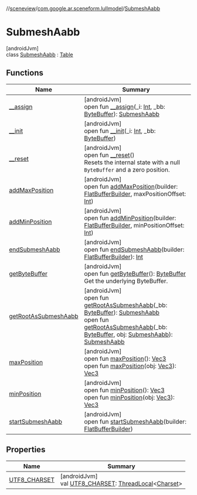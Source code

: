 //[sceneview](../../../index.md)/[com.google.ar.sceneform.lullmodel](../index.md)/[SubmeshAabb](index.md)

# SubmeshAabb

[androidJvm]\
class [SubmeshAabb](index.md) : [Table](../../com.google.flatbuffers/-table/index.md)

## Functions

| Name | Summary |
|---|---|
| [__assign](__assign.md) | [androidJvm]<br>open fun [__assign](__assign.md)(_i: [Int](https://kotlinlang.org/api/latest/jvm/stdlib/kotlin/-int/index.html), _bb: [ByteBuffer](https://developer.android.com/reference/kotlin/java/nio/ByteBuffer.html)): [SubmeshAabb](index.md) |
| [__init](__init.md) | [androidJvm]<br>open fun [__init](__init.md)(_i: [Int](https://kotlinlang.org/api/latest/jvm/stdlib/kotlin/-int/index.html), _bb: [ByteBuffer](https://developer.android.com/reference/kotlin/java/nio/ByteBuffer.html)) |
| [__reset](../../com.google.flatbuffers/-table/__reset.md) | [androidJvm]<br>open fun [__reset](../../com.google.flatbuffers/-table/__reset.md)()<br>Resets the internal state with a null `ByteBuffer` and a zero position. |
| [addMaxPosition](add-max-position.md) | [androidJvm]<br>open fun [addMaxPosition](add-max-position.md)(builder: [FlatBufferBuilder](../../com.google.flatbuffers/-flat-buffer-builder/index.md), maxPositionOffset: [Int](https://kotlinlang.org/api/latest/jvm/stdlib/kotlin/-int/index.html)) |
| [addMinPosition](add-min-position.md) | [androidJvm]<br>open fun [addMinPosition](add-min-position.md)(builder: [FlatBufferBuilder](../../com.google.flatbuffers/-flat-buffer-builder/index.md), minPositionOffset: [Int](https://kotlinlang.org/api/latest/jvm/stdlib/kotlin/-int/index.html)) |
| [endSubmeshAabb](end-submesh-aabb.md) | [androidJvm]<br>open fun [endSubmeshAabb](end-submesh-aabb.md)(builder: [FlatBufferBuilder](../../com.google.flatbuffers/-flat-buffer-builder/index.md)): [Int](https://kotlinlang.org/api/latest/jvm/stdlib/kotlin/-int/index.html) |
| [getByteBuffer](../../com.google.flatbuffers/-table/get-byte-buffer.md) | [androidJvm]<br>open fun [getByteBuffer](../../com.google.flatbuffers/-table/get-byte-buffer.md)(): [ByteBuffer](https://developer.android.com/reference/kotlin/java/nio/ByteBuffer.html)<br>Get the underlying ByteBuffer. |
| [getRootAsSubmeshAabb](get-root-as-submesh-aabb.md) | [androidJvm]<br>open fun [getRootAsSubmeshAabb](get-root-as-submesh-aabb.md)(_bb: [ByteBuffer](https://developer.android.com/reference/kotlin/java/nio/ByteBuffer.html)): [SubmeshAabb](index.md)<br>open fun [getRootAsSubmeshAabb](get-root-as-submesh-aabb.md)(_bb: [ByteBuffer](https://developer.android.com/reference/kotlin/java/nio/ByteBuffer.html), obj: [SubmeshAabb](index.md)): [SubmeshAabb](index.md) |
| [maxPosition](max-position.md) | [androidJvm]<br>open fun [maxPosition](max-position.md)(): [Vec3](../-vec3/index.md)<br>open fun [maxPosition](max-position.md)(obj: [Vec3](../-vec3/index.md)): [Vec3](../-vec3/index.md) |
| [minPosition](min-position.md) | [androidJvm]<br>open fun [minPosition](min-position.md)(): [Vec3](../-vec3/index.md)<br>open fun [minPosition](min-position.md)(obj: [Vec3](../-vec3/index.md)): [Vec3](../-vec3/index.md) |
| [startSubmeshAabb](start-submesh-aabb.md) | [androidJvm]<br>open fun [startSubmeshAabb](start-submesh-aabb.md)(builder: [FlatBufferBuilder](../../com.google.flatbuffers/-flat-buffer-builder/index.md)) |

## Properties

| Name | Summary |
|---|---|
| [UTF8_CHARSET](../../com.google.flatbuffers/-table/-u-t-f8_-c-h-a-r-s-e-t.md) | [androidJvm]<br>val [UTF8_CHARSET](../../com.google.flatbuffers/-table/-u-t-f8_-c-h-a-r-s-e-t.md): [ThreadLocal](https://developer.android.com/reference/kotlin/java/lang/ThreadLocal.html)&lt;[Charset](https://developer.android.com/reference/kotlin/java/nio/charset/Charset.html)&gt; |
